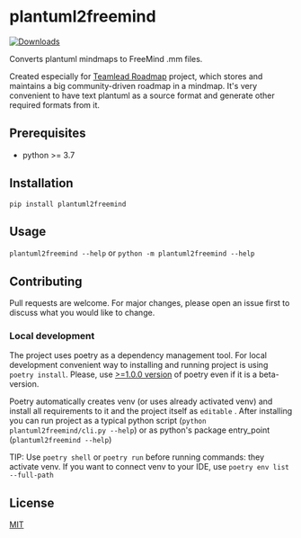 # plantuml2freemind
[![Downloads](https://pepy.tech/badge/plantuml2freemind)](https://pepy.tech/project/plantuml2freemind)

Converts plantuml mindmaps to FreeMind .mm files.

Created especially for [Teamlead Roadmap](https://github.com/tlbootcamp/tlroadmap) project, which stores and
maintains a big community-driven roadmap in a mindmap. It's very convenient to have text plantuml as a source
format and generate other required formats from it.

## Prerequisites

- python >= 3.7 

## Installation

`pip install plantuml2freemind`

## Usage

`plantuml2freemind --help` or `python -m plantuml2freemind --help`

## Contributing
Pull requests are welcome. For major changes, please open an issue first to discuss what you would like to change.

### Local development
The project uses poetry as a dependency management tool. For local development convenient way to installing and
running project is using `poetry install`. Please, use [>=1.0.0 version](https://pypi.org/project/poetry/#history) of
poetry even if it is a beta-version.

Poetry automatically creates venv (or uses already activated venv) and install all requirements to it and the project
itself as `editable` . After installing you can run project as a typical python script 
(`python plantuml2freemind/cli.py --help`) or as python's package entry_point (`plantuml2freemind --help`)

TIP: Use `poetry shell` or `poetry run` before running commands: they activate venv. If you want to connect venv to
your IDE, use `poetry env list --full-path`

## License
[MIT](https://choosealicense.com/licenses/mit/)
